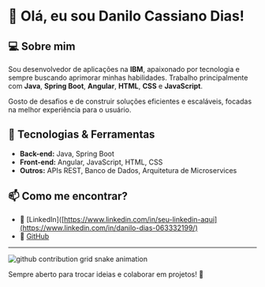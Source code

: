# 👋 Olá, eu sou Danilo Cassiano Dias! 

## 💻 Sobre mim
Sou desenvolvedor de aplicações na **IBM**, apaixonado por tecnologia e sempre buscando aprimorar minhas habilidades. Trabalho principalmente com **Java**, **Spring Boot**, **Angular**, **HTML**, **CSS** e **JavaScript**.

Gosto de desafios e de construir soluções eficientes e escaláveis, focadas na melhor experiência para o usuário.

## 🚀 Tecnologias & Ferramentas
- **Back-end:** Java, Spring Boot  
- **Front-end:** Angular, JavaScript, HTML, CSS  
- **Outros:** APIs REST, Banco de Dados, Arquitetura de Microservices  

## 📫 Como me encontrar?
- 💼 [LinkedIn]([https://www.linkedin.com/in/seu-linkedin-aqui](https://www.linkedin.com/in/danilo-dias-063332199/)  
- 🔧 [GitHub](https://github.com/seu-usuario-aqui)  

---

<picture>
  <source media="(prefers-color-scheme: dark)" srcset="https://raw.githubusercontent.com/dcassianodias/dcassianodias/output/github-contribution-grid-snake-dark.svg">
  <source media="(prefers-color-scheme: light)" srcset="https://raw.githubusercontent.com/dcassianodias/dcassianodias/output/github-contribution-grid-snake.svg">
  <img alt="github contribution grid snake animation" src="https://raw.githubusercontent.com/dcassianodias/dcassianodias/output/github-contribution-grid-snake.svg">
</picture>

Sempre aberto para trocar ideias e colaborar em projetos! 🚀  
